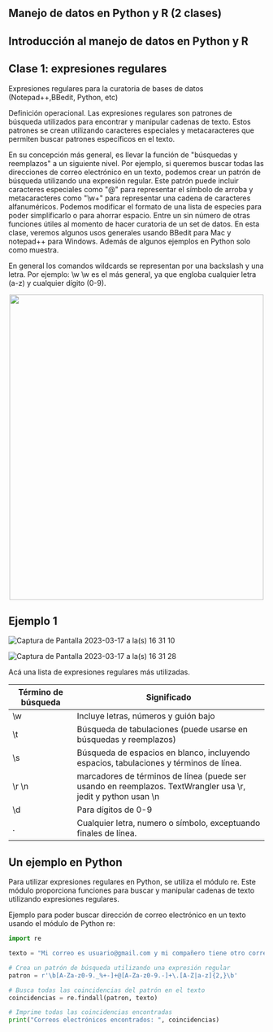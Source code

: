 ## Manejo de datos en Python y R (2 clases)

## Introducción al manejo de datos en Python y R

## Clase 1: expresiones regulares

Expresiones regulares para la curatoria de bases de datos (Notepad++,BBedit, Python, etc)

Definición operacional. Las expresiones regulares son patrones de búsqueda utilizados para encontrar y manipular cadenas de texto. Estos patrones se crean utilizando caracteres especiales y metacaracteres que permiten buscar patrones específicos en el texto.

En su concepción más general, es llevar la función de "búsquedas y reemplazos" a un siguiente nivel. Por ejemplo, si queremos buscar todas las direcciones de correo electrónico en un texto, podemos crear un patrón de búsqueda utilizando una expresión regular. Este patrón puede incluir caracteres especiales como "@" para representar el símbolo de arroba y metacaracteres como "\w+" para representar una cadena de caracteres alfanuméricos. Podemos modificar el formato de una lista de especies para poder simplificarlo o para ahorrar espacio. Entre un sin número de otras funciones útiles al momento de hacer curatoria de un set de datos. En esta clase, veremos algunos usos generales usando BBedit para Mac y notepad++ para Windows. Además de algunos ejemplos en Python solo como muestra. 

En general los comandos wildcards se representan por una backslash y una letra. Por ejemplo: \w
\w es el más general, ya que engloba cualquier letra (a-z) y cualquier dígito (0-9).

<div style="text-align:center;">
  <img src="https://user-images.githubusercontent.com/10599260/226003200-fb37edbb-5009-443c-9fba-94b374a325ad.png" width="500" height="600">
</div>



## Ejemplo 1
![Captura de Pantalla 2023-03-17 a la(s) 16 31 10](https://user-images.githubusercontent.com/10599260/226002092-98d25058-6087-4359-a89d-ca76d83ef79b.png)

![Captura de Pantalla 2023-03-17 a la(s) 16 31 28](https://user-images.githubusercontent.com/10599260/226002220-e1734e78-ec5b-4172-af67-a47835a95392.png)

Acá una lista de expresiones regulares más utilizadas. 

| Término de búsqueda | Significado  | 
|-----------|-----------|
| \w | Incluye letras, números y guión bajo |
| \t | Búsqueda de tabulaciones (puede usarse en búsquedas y reemplazos) |
| \s | Búsqueda de espacios en blanco, incluyendo espacios, tabulaciones y términos de línea. |
| \r \n | marcadores de términos de línea (puede ser usando en reemplazos. TextWrangler usa \r, jedit y python usan \n |
| \d | Para dígitos de 0-9 |
| . | Cualquier letra, numero o símbolo, exceptuando finales de línea. |

## Un ejemplo en Python

Para utilizar expresiones regulares en Python, se utiliza el módulo re. Este módulo proporciona funciones para buscar y manipular cadenas de texto utilizando expresiones regulares.

Ejemplo para poder buscar dirección de correo electrónico en un texto usando el módulo de Python re:

```python
import re

texto = "Mi correo es usuario@gmail.com y mi compañero tiene otro correo: usuario2@hotmail.com"

# Crea un patrón de búsqueda utilizando una expresión regular
patron = r'\b[A-Za-z0-9._%+-]+@[A-Za-z0-9.-]+\.[A-Z|a-z]{2,}\b'

# Busca todas las coincidencias del patrón en el texto
coincidencias = re.findall(patron, texto)

# Imprime todas las coincidencias encontradas
print("Correos electrónicos encontrados: ", coincidencias)
```


